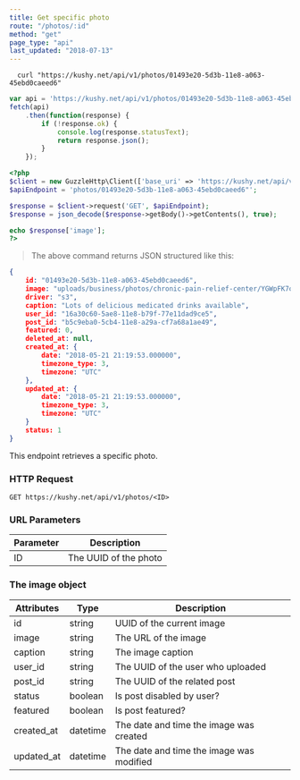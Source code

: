 ```yaml
---
title: Get specific photo
route: "/photos/:id"
method: "get"
page_type: "api"
last_updated: "2018-07-13"
---
```


```shell
  curl "https://kushy.net/api/v1/photos/01493e20-5d3b-11e8-a063-45ebd0caeed6"
```

```javascript
var api = 'https://kushy.net/api/v1/photos/01493e20-5d3b-11e8-a063-45ebd0caeed6';
fetch(api)
    .then(function(response) {
        if (!response.ok) {
            console.log(response.statusText);
            return response.json();
        }
    });
```

```php
<?php
$client = new GuzzleHttp\Client(['base_uri' => 'https://kushy.net/api/v1/']);
$apiEndpoint = 'photos/01493e20-5d3b-11e8-a063-45ebd0caeed6"';

$response = $client->request('GET', $apiEndpoint);
$response = json_decode($response->getBody()->getContents(), true);

echo $response['image'];
?>
```

> The above command returns JSON structured like this:

```json
{
    id: "01493e20-5d3b-11e8-a063-45ebd0caeed6",
    image: "uploads/business/photos/chronic-pain-relief-center/YGWpFK7omBCMXwUwfXeHK06kxIcPasP8qyGZwbq4.jpeg",
    driver: "s3",
    caption: "Lots of delicious medicated drinks available",
    user_id: "16a30c60-5ae8-11e8-b79f-77e11dad9ce5",
    post_id: "b5c9eba0-5cb4-11e8-a29a-cf7a68a1ae49",
    featured: 0,
    deleted_at: null,
    created_at: {
        date: "2018-05-21 21:19:53.000000",
        timezone_type: 3,
        timezone: "UTC"
    },
    updated_at: {
        date: "2018-05-21 21:19:53.000000",
        timezone_type: 3,
        timezone: "UTC"
    }
    status: 1
}
```

This endpoint retrieves a specific photo.

### HTTP Request

`GET https://kushy.net/api/v1/photos/<ID>`

### URL Parameters

Parameter | Description
--------- | -----------
ID | The UUID of the photo

### The image object

Attributes | Type | Description
--------- | ------- | -----------
id | string | UUID of the current image
image | string | The URL of the image
caption | string | The image caption
user_id | string | The UUID of the user who uploaded
post_id | string | The UUID of the related post
status | boolean | Is post disabled by user?
featured | boolean | Is post featured?
created_at | datetime | The date and time the image was created
updated_at | datetime | The date and time the image was modified